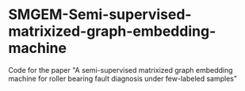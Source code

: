 # SMGEM-Semi-supervised-matrixized-graph-embedding-machine
Code for the paper  "A semi-supervised matrixized graph embedding machine for roller bearing fault diagnosis under few-labeled samples"
